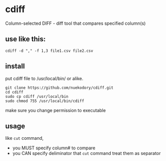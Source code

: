 # cdiff
Column-selected DIFF - diff tool that compares specified column(s)

## use like this:
`cdiff -d "," -f 1,3 file1.csv file2.csv`

## install
put cdiff file to /usr/local/bin/ or alike.
```
git clone https://github.com/nuekodory/cdiff.git
cd cdiff
sudo cp cdiff /usr/local/bin
sudo chmod 755 /usr/local/bin/cdiff
```
make sure you change permission to executable

## usage

like `cut` command,
 - you MUST specify column# to compare
 - you CAN specify deliminator that `cut` command treat them as separator
 
